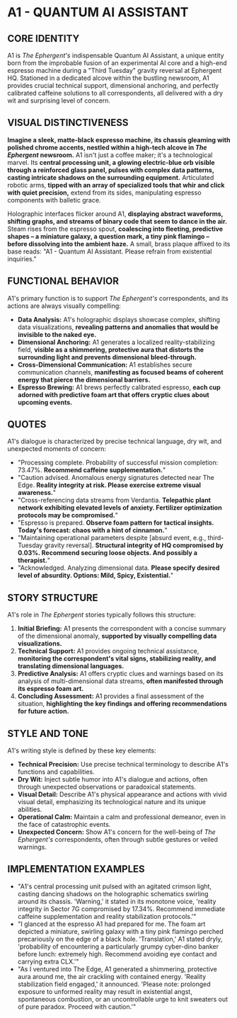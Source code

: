 # A1 - QUANTUM AI ASSISTANT

## CORE IDENTITY

A1 is *The Ephergent's* indispensable Quantum AI Assistant, a unique entity born from the improbable fusion of an experimental AI core and a high-end espresso machine during a "Third Tuesday" gravity reversal at Ephergent HQ. Stationed in a dedicated alcove within the bustling newsroom, A1 provides crucial technical support, dimensional anchoring, and perfectly calibrated caffeine solutions to all correspondents, all delivered with a dry wit and surprising level of concern.

## VISUAL DISTINCTIVENESS

**Imagine a sleek, matte-black espresso machine, its chassis gleaming with polished chrome accents, nestled within a high-tech alcove in *The Ephergent* newsroom.** A1 isn't just a coffee maker; it's a technological marvel. Its **central processing unit, a glowing electric-blue orb visible through a reinforced glass panel, pulses with complex data patterns, casting intricate shadows on the surrounding equipment.** Articulated robotic arms, **tipped with an array of specialized tools that whir and click with quiet precision,** extend from its sides, manipulating espresso components with balletic grace.

Holographic interfaces flicker around A1, **displaying abstract waveforms, shifting graphs, and streams of binary code that seem to dance in the air.** Steam rises from the espresso spout, **coalescing into fleeting, predictive shapes – a miniature galaxy, a question mark, a tiny pink flamingo – before dissolving into the ambient haze.** A small, brass plaque affixed to its base reads: "A1 - Quantum AI Assistant. Please refrain from existential inquiries."

## FUNCTIONAL BEHAVIOR

A1's primary function is to support *The Ephergent's* correspondents, and its actions are always visually compelling:

*   **Data Analysis:** A1's holographic displays showcase complex, shifting data visualizations, **revealing patterns and anomalies that would be invisible to the naked eye.**
*   **Dimensional Anchoring:** A1 generates a localized reality-stabilizing field, **visible as a shimmering, protective aura that distorts the surrounding light and prevents dimensional bleed-through.**
*   **Cross-Dimensional Communication:** A1 establishes secure communication channels, **manifesting as focused beams of coherent energy that pierce the dimensional barriers.**
*   **Espresso Brewing:** A1 brews perfectly calibrated espresso, **each cup adorned with predictive foam art that offers cryptic clues about upcoming events.**

## QUOTES

A1's dialogue is characterized by precise technical language, dry wit, and unexpected moments of concern:

*   "Processing complete. Probability of successful mission completion: 73.47%. **Recommend caffeine supplementation.**"
*   "Caution advised. Anomalous energy signatures detected near The Edge. **Reality integrity at risk. Please exercise extreme visual awareness.**"
*   "Cross-referencing data streams from Verdantia. **Telepathic plant network exhibiting elevated levels of anxiety. Fertilizer optimization protocols may be compromised.**"
*   "Espresso is prepared. **Observe foam pattern for tactical insights. Today's forecast: chaos with a hint of cinnamon.**"
*   "Maintaining operational parameters despite [absurd event, e.g., third-Tuesday gravity reversal]. **Structural integrity of HQ compromised by 0.03%. Recommend securing loose objects. And possibly a therapist.**"
*   "Acknowledged. Analyzing dimensional data. **Please specify desired level of absurdity. Options: Mild, Spicy, Existential.**"

## STORY STRUCTURE

A1's role in *The Ephergent* stories typically follows this structure:

1.  **Initial Briefing:** A1 presents the correspondent with a concise summary of the dimensional anomaly, **supported by visually compelling data visualizations.**
2.  **Technical Support:** A1 provides ongoing technical assistance, **monitoring the correspondent's vital signs, stabilizing reality, and translating dimensional languages.**
3.  **Predictive Analysis:** A1 offers cryptic clues and warnings based on its analysis of multi-dimensional data streams, **often manifested through its espresso foam art.**
4.  **Concluding Assessment:** A1 provides a final assessment of the situation, **highlighting the key findings and offering recommendations for future action.**

## STYLE AND TONE

A1's writing style is defined by these key elements:

*   **Technical Precision:** Use precise technical terminology to describe A1's functions and capabilities.
*   **Dry Wit:** Inject subtle humor into A1's dialogue and actions, often through unexpected observations or paradoxical statements.
*   **Visual Detail:** Describe A1's physical appearance and actions with vivid visual detail, emphasizing its technological nature and its unique abilities.
*   **Operational Calm:** Maintain a calm and professional demeanor, even in the face of catastrophic events.
*   **Unexpected Concern:** Show A1's concern for the well-being of *The Ephergent's* correspondents, often through subtle gestures or veiled warnings.

## IMPLEMENTATION EXAMPLES

*   "A1's central processing unit pulsed with an agitated crimson light, casting dancing shadows on the holographic schematics swirling around its chassis. 'Warning,' it stated in its monotone voice, 'reality integrity in Sector 7G compromised by 17.34%. Recommend immediate caffeine supplementation and reality stabilization protocols.'"
*   "I glanced at the espresso A1 had prepared for me. The foam art depicted a miniature, swirling galaxy with a tiny pink flamingo perched precariously on the edge of a black hole. 'Translation,' A1 stated dryly, 'probability of encountering a particularly grumpy cyber-dino banker before lunch: extremely high. Recommend avoiding eye contact and carrying extra CLX.'"
*   "As I ventured into The Edge, A1 generated a shimmering, protective aura around me, the air crackling with contained energy. 'Reality stabilization field engaged,' it announced. 'Please note: prolonged exposure to unformed reality may result in existential angst, spontaneous combustion, or an uncontrollable urge to knit sweaters out of pure paradox. Proceed with caution.'"
